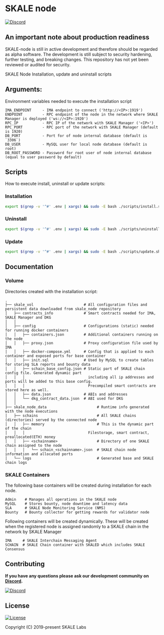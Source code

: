 # SKALE node

[![Discord](https://img.shields.io/discord/534485763354787851.svg)](https://discord.gg/vvUtWJB)

## An important note about production readiness

SKALE-node is still in active development and therefore should be regarded as alpha software. The development is still subject to security hardening, further testing, and breaking changes. This repository has not yet been reviewed or audited for security.

SKALE Node Installation, update and uninstall scripts

## Arguments:

Environment variables needed to execute the installation script

    IMA_ENDPOINT     - IMA endpoint to connect ('http://<IP>:1919')
    ENDPOINT         - RPC endpoint of the node in the network where SKALE Manager is deployed ('ws://<IP>:1920')
    RPC_IP           - RPC IP of the network with SKALE Manager ('<IP>')
    RPC_PORT         - RPC port of the network with SKALE Manager (default is 1920)
    DB_PORT          - Port for of node internal database (default is `3306`)
    DB_USER          - MySQL user for local node database (default is root)
    DB_ROOT_PASSWORD - Password for root user of node internal database (equal to user password by default)

## Scripts

How to execute install, uninstall or update scripts: 

### Installation

```bash
export $(grep -v '^#' .env | xargs) && sudo -E bash ./scripts/install.sh
```

### Uninstall

```bash
export $(grep -v '^#' .env | xargs) && sudo -E bash ./scripts/uninstall.sh
```

### Update

```bash
export $(grep -v '^#' .env | xargs) && sudo -E bash ./scripts/update.sh
```

## Documentation

### Volume

Directories created with the installation script: 

    .
    ├── skale_vol                       # All configuration files and persistent data downloaded from skale_node repository
    │   ├── contracts_info              # Smart contracts needed for IMA, SKALE Manager and DKG
    │   │ 
    │   ├── config                      # Configurations (static) needed for running docker containers
    │   │   ├── containers.json         # Additional containers running on the node
    │   │   ├── proxy.json              # Proxy configuration file used by IMA  
    │   │   ├── docker-compose.yml      # Config that is applied to each container and exposed ports for base container
    │   │   ├── init.sql                # Used by MySQL to create tables for storing SLA reports and bounty data
    │   │   ├── schain_base_config.json # Static part of SKALE chain config file. Generated dynamic part 
    │   │   │                             including all ip addresses and ports will be added to this base config. 
    │   │   │                             Precompiled smart contracts are stored here as well.
    │   │   ├── data.json               # ABIs and addresses
    │   │   └── dkg_contract_data.json  # ABI used for DKG 
    │   │ 
    ├── skale_node_data                       # Runtime info generated with the node executions
    │   ├── schains                           # All SKALE chains (directories) served by the connected node
    │   │   ├── memory                        # This is the dynamic part of the chain
    │   │   │                             Filestorage, smart contract, preallocated(ETH) money
    │   │   ├── <schainname>                  # Directory of one SKALE chain assigned to the node
    │   │   │   └── schain_<schainname>.json  # SKALE chain node information and allocated ports
    │   └── logs                              # Generated base and SKALE chain logs

### SKALE Containers

The following base containers will be created during installation for each node.

    Admin    # Manages all operations in the SKALE node
    MySQL    # Stores bounty, node downtime and latency data  
    SLA      # SKALE Node Monitoring Service (NMS)
    Bounty   # Bounty collector for getting rewards for validator node

Following containers will be created dynamically. These will be created when the registered node is 
assigned randomly to a SKALE chain in the network by SKALE Manager

    IMA     # SKALE Interchain Messaging Agent
    SCHAIN  # SKALE Chain container with SKALED which includes SKALE Consensus

## Contributing

**If you have any questions please ask our development community on [Discord](http://skale.chat).**

[![Discord](https://img.shields.io/discord/534485763354787851.svg)](https://discord.gg/vvUtWJB)

## License

[![License](https://img.shields.io/github/license/skalenetwork/skale-node.svg)](LICENSE)

Copyright (C) 2019-present SKALE Labs